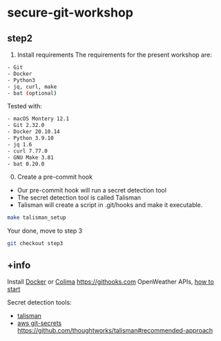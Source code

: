 # secure-git-workshop

## step2

1. Install requirements
The requirements for the present workshop are:
```bash
- Git
- Docker 
- Python3	
- jq, curl, make
- bat (optional)
```

Tested with:
```bash
- macOS Montery 12.1
- Git 2.32.0
- Docker 20.10.14
- Python 3.9.10
- jq 1.6
- curl 7.77.0
- GNU Make 3.81
- bat 0.20.0
```

0. Create a pre-commit hook
- Our pre-commit hook will run a secret detection tool
- The secret detection tool is called Talisman
- Talisman will create a script in .git/hooks and make it executable.
```bash
make talisman_setup
```

Your done, move to step 3
```bash
git checkout step3
```

## +info
Install [Docker](https://docker-docs.netlify.app/install/) or [Colima](https://github.com/abiosoft/colima#installation)
https://githooks.com
OpenWeather APIs, [how to start](https://openweathermap.org/appid)

Secret detection tools:
- [talisman](https://github.com/thoughtworks/talisman#recommended-approach)
- [aws git-secrets](https://github.com/awslabs/git-secrets#examples)
https://github.com/thoughtworks/talisman#recommended-approach
